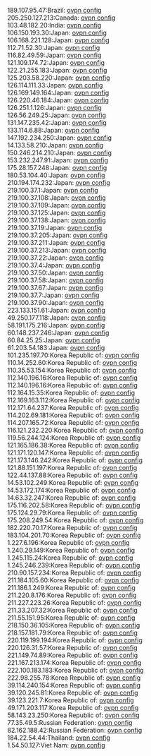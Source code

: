 189.107.95.47:Brazil: [ovpn config](vpn/189_107_95_47.ovpn)  
205.250.127.213:Canada: [ovpn config](vpn/205_250_127_213.ovpn)  
103.48.182.20:India: [ovpn config](vpn/103_48_182_20.ovpn)  
106.150.193.30:Japan: [ovpn config](vpn/106_150_193_30.ovpn)  
106.168.221.128:Japan: [ovpn config](vpn/106_168_221_128.ovpn)  
112.71.52.30:Japan: [ovpn config](vpn/112_71_52_30.ovpn)  
116.82.49.59:Japan: [ovpn config](vpn/116_82_49_59.ovpn)  
121.109.174.72:Japan: [ovpn config](vpn/121_109_174_72.ovpn)  
122.21.255.183:Japan: [ovpn config](vpn/122_21_255_183.ovpn)  
125.203.58.220:Japan: [ovpn config](vpn/125_203_58_220.ovpn)  
126.114.111.33:Japan: [ovpn config](vpn/126_114_111_33.ovpn)  
126.169.149.164:Japan: [ovpn config](vpn/126_169_149_164.ovpn)  
126.220.46.184:Japan: [ovpn config](vpn/126_220_46_184.ovpn)  
126.251.1.126:Japan: [ovpn config](vpn/126_251_1_126.ovpn)  
126.56.249.25:Japan: [ovpn config](vpn/126_56_249_25.ovpn)  
131.147.235.42:Japan: [ovpn config](vpn/131_147_235_42.ovpn)  
133.114.6.88:Japan: [ovpn config](vpn/133_114_6_88.ovpn)  
147.192.234.250:Japan: [ovpn config](vpn/147_192_234_250.ovpn)  
14.133.58.210:Japan: [ovpn config](vpn/14_133_58_210.ovpn)  
150.246.214.210:Japan: [ovpn config](vpn/150_246_214_210.ovpn)  
153.232.247.91:Japan: [ovpn config](vpn/153_232_247_91.ovpn)  
175.28.157.248:Japan: [ovpn config](vpn/175_28_157_248.ovpn)  
180.53.104.40:Japan: [ovpn config](vpn/180_53_104_40.ovpn)  
210.194.174.232:Japan: [ovpn config](vpn/210_194_174_232.ovpn)  
219.100.37.1:Japan: [ovpn config](vpn/219_100_37_1.ovpn)  
219.100.37.108:Japan: [ovpn config](vpn/219_100_37_108.ovpn)  
219.100.37.109:Japan: [ovpn config](vpn/219_100_37_109.ovpn)  
219.100.37.125:Japan: [ovpn config](vpn/219_100_37_125.ovpn)  
219.100.37.138:Japan: [ovpn config](vpn/219_100_37_138.ovpn)  
219.100.37.19:Japan: [ovpn config](vpn/219_100_37_19.ovpn)  
219.100.37.205:Japan: [ovpn config](vpn/219_100_37_205.ovpn)  
219.100.37.211:Japan: [ovpn config](vpn/219_100_37_211.ovpn)  
219.100.37.213:Japan: [ovpn config](vpn/219_100_37_213.ovpn)  
219.100.37.22:Japan: [ovpn config](vpn/219_100_37_22.ovpn)  
219.100.37.4:Japan: [ovpn config](vpn/219_100_37_4.ovpn)  
219.100.37.50:Japan: [ovpn config](vpn/219_100_37_50.ovpn)  
219.100.37.58:Japan: [ovpn config](vpn/219_100_37_58.ovpn)  
219.100.37.67:Japan: [ovpn config](vpn/219_100_37_67.ovpn)  
219.100.37.7:Japan: [ovpn config](vpn/219_100_37_7.ovpn)  
219.100.37.90:Japan: [ovpn config](vpn/219_100_37_90.ovpn)  
223.133.151.61:Japan: [ovpn config](vpn/223_133_151_61.ovpn)  
49.250.177.118:Japan: [ovpn config](vpn/49_250_177_118.ovpn)  
58.191.175.216:Japan: [ovpn config](vpn/58_191_175_216.ovpn)  
60.148.237.246:Japan: [ovpn config](vpn/60_148_237_246.ovpn)  
60.84.25.25:Japan: [ovpn config](vpn/60_84_25_25.ovpn)  
61.203.54.183:Japan: [ovpn config](vpn/61_203_54_183.ovpn)  
101.235.197.70:Korea Republic of: [ovpn config](vpn/101_235_197_70.ovpn)  
110.14.252.60:Korea Republic of: [ovpn config](vpn/110_14_252_60.ovpn)  
110.35.53.154:Korea Republic of: [ovpn config](vpn/110_35_53_154.ovpn)  
112.140.196.16:Korea Republic of: [ovpn config](vpn/112_140_196_16.ovpn)  
112.140.196.16:Korea Republic of: [ovpn config](vpn/112_140_196_16.ovpn)  
112.164.15.35:Korea Republic of: [ovpn config](vpn/112_164_15_35.ovpn)  
112.169.163.112:Korea Republic of: [ovpn config](vpn/112_169_163_112.ovpn)  
112.171.64.237:Korea Republic of: [ovpn config](vpn/112_171_64_237.ovpn)  
114.202.69.181:Korea Republic of: [ovpn config](vpn/114_202_69_181.ovpn)  
114.207.165.72:Korea Republic of: [ovpn config](vpn/114_207_165_72.ovpn)  
116.121.232.220:Korea Republic of: [ovpn config](vpn/116_121_232_220.ovpn)  
119.56.244.124:Korea Republic of: [ovpn config](vpn/119_56_244_124.ovpn)  
121.165.186.38:Korea Republic of: [ovpn config](vpn/121_165_186_38.ovpn)  
121.171.120.147:Korea Republic of: [ovpn config](vpn/121_171_120_147.ovpn)  
121.173.146.242:Korea Republic of: [ovpn config](vpn/121_173_146_242.ovpn)  
121.88.151.197:Korea Republic of: [ovpn config](vpn/121_88_151_197.ovpn)  
122.44.137.88:Korea Republic of: [ovpn config](vpn/122_44_137_88.ovpn)  
14.53.102.249:Korea Republic of: [ovpn config](vpn/14_53_102_249.ovpn)  
14.53.172.174:Korea Republic of: [ovpn config](vpn/14_53_172_174.ovpn)  
14.63.32.247:Korea Republic of: [ovpn config](vpn/14_63_32_247.ovpn)  
175.116.202.58:Korea Republic of: [ovpn config](vpn/175_116_202_58.ovpn)  
175.124.29.79:Korea Republic of: [ovpn config](vpn/175_124_29_79.ovpn)  
175.208.249.54:Korea Republic of: [ovpn config](vpn/175_208_249_54.ovpn)  
182.220.70.17:Korea Republic of: [ovpn config](vpn/182_220_70_17.ovpn)  
183.104.201.70:Korea Republic of: [ovpn config](vpn/183_104_201_70.ovpn)  
1.227.6.196:Korea Republic of: [ovpn config](vpn/1_227_6_196.ovpn)  
1.240.29.149:Korea Republic of: [ovpn config](vpn/1_240_29_149.ovpn)  
1.245.115.24:Korea Republic of: [ovpn config](vpn/1_245_115_24.ovpn)  
1.245.246.239:Korea Republic of: [ovpn config](vpn/1_245_246_239.ovpn)  
210.90.157.234:Korea Republic of: [ovpn config](vpn/210_90_157_234.ovpn)  
211.184.105.60:Korea Republic of: [ovpn config](vpn/211_184_105_60.ovpn)  
211.186.1.249:Korea Republic of: [ovpn config](vpn/211_186_1_249.ovpn)  
211.220.8.176:Korea Republic of: [ovpn config](vpn/211_220_8_176.ovpn)  
211.227.223.26:Korea Republic of: [ovpn config](vpn/211_227_223_26.ovpn)  
211.33.207.32:Korea Republic of: [ovpn config](vpn/211_33_207_32.ovpn)  
211.55.151.95:Korea Republic of: [ovpn config](vpn/211_55_151_95.ovpn)  
218.150.36.105:Korea Republic of: [ovpn config](vpn/218_150_36_105.ovpn)  
218.157.181.79:Korea Republic of: [ovpn config](vpn/218_157_181_79.ovpn)  
220.119.199.194:Korea Republic of: [ovpn config](vpn/220_119_199_194.ovpn)  
220.126.31.57:Korea Republic of: [ovpn config](vpn/220_126_31_57.ovpn)  
221.149.74.89:Korea Republic of: [ovpn config](vpn/221_149_74_89.ovpn)  
221.167.213.174:Korea Republic of: [ovpn config](vpn/221_167_213_174.ovpn)  
222.100.183.183:Korea Republic of: [ovpn config](vpn/222_100_183_183.ovpn)  
222.98.255.78:Korea Republic of: [ovpn config](vpn/222_98_255_78.ovpn)  
39.114.240.154:Korea Republic of: [ovpn config](vpn/39_114_240_154.ovpn)  
39.120.245.81:Korea Republic of: [ovpn config](vpn/39_120_245_81.ovpn)  
39.123.221.7:Korea Republic of: [ovpn config](vpn/39_123_221_7.ovpn)  
49.171.203.117:Korea Republic of: [ovpn config](vpn/49_171_203_117.ovpn)  
58.143.23.250:Korea Republic of: [ovpn config](vpn/58_143_23_250.ovpn)  
77.35.49.5:Russian Federation: [ovpn config](vpn/77_35_49_5.ovpn)  
82.162.188.42:Russian Federation: [ovpn config](vpn/82_162_188_42.ovpn)  
184.22.54.44:Thailand: [ovpn config](vpn/184_22_54_44.ovpn)  
1.54.50.127:Viet Nam: [ovpn config](vpn/1_54_50_127.ovpn)  
